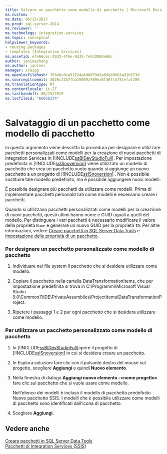 ```yaml
---
title: Salvare un pacchetto come modello di pacchetto | Microsoft Docs
ms.custom: ''
ms.date: 06/13/2017
ms.prod: sql-server-2014
ms.reviewer: ''
ms.technology: integration-services
ms.topic: conceptual
helpviewer_keywords:
- reusing packages
- templates [Integration Services]
ms.assetid: efe66cec-3933-4f6e-8d35-fe3d300de66c
author: janinezhang
ms.author: janinez
manager: craigg
ms.openlocfilehash: 76349c0ca91f24a6d8d7942a89eb9683a91b573d
ms.sourcegitcommit: 3026c22b7fba19059a769ea5f367c4f51efaf286
ms.translationtype: MT
ms.contentlocale: it-IT
ms.lasthandoff: 06/15/2019
ms.locfileid: "66056334"
---
```

# <a name="save-a-package-as-a-package-template"></a>Salvataggio di un pacchetto come modello di pacchetto
  In questo argomento viene descritta la procedura per designare e utilizzare pacchetti personalizzati come modelli per la creazione di nuovi pacchetti di Integration Services in [!INCLUDE[ssBIDevStudioFull](../includes/ssbidevstudiofull-md.md)]. Per impostazione predefinita in [!INCLUDE[ssISnoversion](../includes/ssisnoversion-md.md)] viene utilizzato un modello di pacchetto che crea un pacchetto vuoto quando si aggiunge un nuovo pacchetto a un progetto di [!INCLUDE[ssISnoversion](../includes/ssisnoversion-md.md)] . Non è possibile sostituire tale modello predefinito, ma è possibile aggiungere nuovi modelli.  
  
 È possibile designare più pacchetti da utilizzare come modelli. Prima di implementare pacchetti personalizzati come modelli è necessario creare i pacchetti.  
  
 Quando si utilizzano pacchetti personalizzati come modelli per la creazione di nuovi pacchetti, questi ultimi hanno nome e GUID uguali a quelli del modello. Per distinguere i vari pacchetti è necessario modificare il valore della proprietà `Name` e generare un nuovo GUID per la proprietà `ID`. Per altre informazioni, vedere [Creare pacchetti in SQL Server Data Tools](create-packages-in-sql-server-data-tools.md) e [Impostazione delle proprietà di un pacchetto](set-package-properties.md).  
  
### <a name="to-designate-a-custom-package-as-a-package-template"></a>Per designare un pacchetto personalizzato come modello di pacchetto  
  
1.  Individuare nel file system il pacchetto che si desidera utilizzare come modello.  
  
2.  Copiare il pacchetto nella cartella DataTransformationItems, che per impostazione predefinita si trova in C:\Programmi\Microsoft Visual Studio 9.0\Common7\IDE\PrivateAssemblies\ProjectItems\DataTransformationProject.  
  
3.  Ripetere i passaggi 1 e 2 per ogni pacchetto che si desidera utilizzare come modello.  
  
### <a name="to-use-a-custom-package-as-a-package-template"></a>Per utilizzare un pacchetto personalizzato come modello di pacchetto  
  
1.  In [!INCLUDE[ssBIDevStudioFull](../includes/ssbidevstudiofull-md.md)]aprire il progetto di [!INCLUDE[ssISnoversion](../includes/ssisnoversion-md.md)] in cui si desidera creare un pacchetto.  
  
2.  In Esplora soluzioni fare clic con il pulsante destro del mouse sul progetto, scegliere **Aggiungi** e quindi **Nuovo elemento**.  
  
3.  Nella finestra di dialogo **Aggiungi nuovo elemento -\<nome progetto>** fare clic sul pacchetto che si vuole usare come modello.  
  
     Nell'elenco dei modelli è incluso il modello di pacchetto predefinito Nuovo pacchetto SSIS. I modelli che è possibile utilizzare come modelli di pacchetto sono identificati dall'icona di pacchetto.  
  
4.  Scegliere **Aggiungi**.  
  
## <a name="see-also"></a>Vedere anche  
 [Creare pacchetti in SQL Server Data Tools](create-packages-in-sql-server-data-tools.md)   
 [Pacchetti di Integration Services &#40;SSIS&#41;](../../2014/integration-services/integration-services-ssis-packages.md)  
  
  

